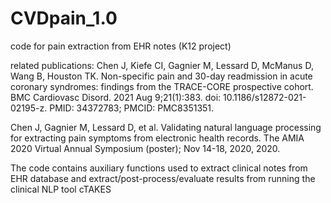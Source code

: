 # CVDpain_1.0
code for pain extraction from EHR notes (K12 project)

related publications:
Chen J, Kiefe CI, Gagnier M, Lessard D, McManus D, Wang B, Houston TK. Non-specific pain and 30-day readmission in acute coronary syndromes: findings from the TRACE-CORE prospective cohort. BMC Cardiovasc Disord. 2021 Aug 9;21(1):383. doi: 10.1186/s12872-021-02195-z. PMID: 34372783; PMCID: PMC8351351.

Chen J, Gagnier M, Lessard D, et al. Validating natural language processing for extracting pain symptoms from electronic health records. The AMIA 2020 Virtual Annual Symposium (poster); Nov 14-18, 2020, 2020.

The code contains auxiliary functions used to extract clinical notes from EHR database and extract/post-process/evaluate results from running the clinical NLP tool cTAKES 
